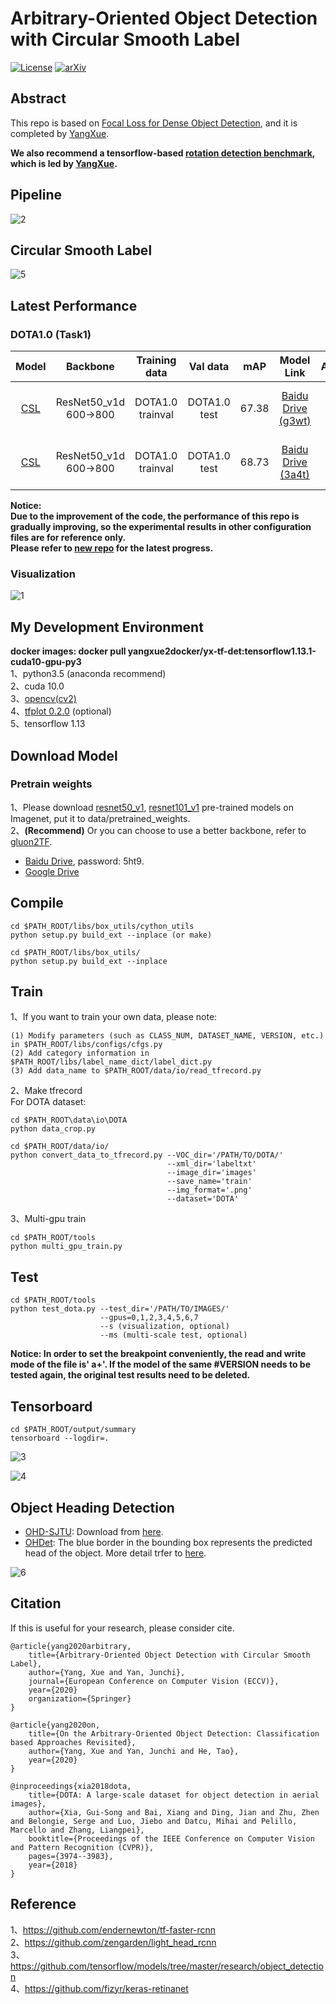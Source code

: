 # Arbitrary-Oriented Object Detection with Circular Smooth Label

[![License](https://img.shields.io/badge/License-Apache%202.0-blue.svg)](https://opensource.org/licenses/Apache-2.0)
[![arXiv](http://img.shields.io/badge/cs.CV-arXiv%3A2003.05597-B31B1B.svg)](https://arxiv.org/abs/2003.05597)

## Abstract
This repo is based on [Focal Loss for Dense Object Detection](https://arxiv.org/pdf/1708.02002.pdf), and it is completed by [YangXue](https://yangxue0827.github.io/).

**We also recommend a tensorflow-based [rotation detection benchmark](https://github.com/yangxue0827/RotationDetection), which is led by [YangXue](https://yangxue0827.github.io/).**

## Pipeline
![2](pipeline.png)

## Circular Smooth Label
![5](CSL.png)

## Latest Performance
### DOTA1.0 (Task1)
| Model |    Backbone    |    Training data    |    Val data    |    mAP   | Model Link | Anchor | Label Mode | Reg. Loss| Angle Range | lr schd | Data Augmentation | GPU | Image/GPU | Configs |      
|:------------:|:------------:|:------------:|:---------:|:-----------:|:----------:|:-----------:|:-----------:|:-----------:|:---------:|:---------:|:---------:|:---------:|:---------:|:---------:|    
| [CSL](https://arxiv.org/abs/2003.05597) | ResNet50_v1d 600->800 | DOTA1.0 trainval | DOTA1.0 test | 67.38 | [Baidu Drive (g3wt)](https://pan.baidu.com/s/1nrIs-oYA53qQzlPjqYkMJQ) | H | **Gaussian (r=1, w=10)** | smooth L1 | **180** | 2x | × | 3X GeForce RTX 2080 Ti | 1 | [cfgs_res50_dota_v45.py](./libs/configs/DOTA1.0/CSL/cfgs_res50_dota_v45.py) |
| [CSL](https://arxiv.org/abs/2003.05597) | ResNet50_v1d 600->800 | DOTA1.0 trainval | DOTA1.0 test | 68.73 | [Baidu Drive (3a4t)](https://pan.baidu.com/s/1yC-b9Y4ZVgVkQvpPRRLmhw) | H | **Pulse (w=1)** | smooth L1 | **180** | 2x | × | 2X GeForce RTX 2080 Ti | 1 | [cfgs_res50_dota_v41.py](./libs/configs/DOTA1.0/CSL/cfgs_res50_dota_v41.py) |

**Notice:**     
**Due to the improvement of the code, the performance of this repo is gradually improving, so the experimental results in other configuration files are for reference only.**        
**Please refer to [new repo](https://github.com/Thinklab-SJTU/R3Det_Tensorflow) for the latest progress.**

### Visualization
![1](demo1.png)

## My Development Environment
**docker images: docker pull yangxue2docker/yx-tf-det:tensorflow1.13.1-cuda10-gpu-py3**      
1、python3.5 (anaconda recommend)               
2、cuda 10.0                     
3、[opencv(cv2)](https://pypi.org/project/opencv-python/)       
4、[tfplot 0.2.0](https://github.com/wookayin/tensorflow-plot) (optional)            
5、tensorflow 1.13                      

## Download Model
### Pretrain weights
1、Please download [resnet50_v1](http://download.tensorflow.org/models/resnet_v1_50_2016_08_28.tar.gz), [resnet101_v1](http://download.tensorflow.org/models/resnet_v1_101_2016_08_28.tar.gz) pre-trained models on Imagenet, put it to data/pretrained_weights.       
2、**(Recommend)** Or you can choose to use a better backbone, refer to [gluon2TF](https://github.com/yangJirui/gluon2TF).    
* [Baidu Drive](https://pan.baidu.com/s/1GpqKg0dOaaWmwshvv1qWGg), password: 5ht9.          
* [Google Drive](https://drive.google.com/drive/folders/1BM8ffn1WnsRRb5RcuAcyJAHX8NS2M1Gz?usp=sharing)      

## Compile
```  
cd $PATH_ROOT/libs/box_utils/cython_utils
python setup.py build_ext --inplace (or make)

cd $PATH_ROOT/libs/box_utils/
python setup.py build_ext --inplace
```

## Train

1、If you want to train your own data, please note:  
```     
(1) Modify parameters (such as CLASS_NUM, DATASET_NAME, VERSION, etc.) in $PATH_ROOT/libs/configs/cfgs.py
(2) Add category information in $PATH_ROOT/libs/label_name_dict/label_dict.py     
(3) Add data_name to $PATH_ROOT/data/io/read_tfrecord.py 
```     

2、Make tfrecord     
For DOTA dataset:      
```  
cd $PATH_ROOT\data\io\DOTA
python data_crop.py
```  

```  
cd $PATH_ROOT/data/io/  
python convert_data_to_tfrecord.py --VOC_dir='/PATH/TO/DOTA/' 
                                   --xml_dir='labeltxt'
                                   --image_dir='images'
                                   --save_name='train' 
                                   --img_format='.png' 
                                   --dataset='DOTA'
```      

3、Multi-gpu train
```  
cd $PATH_ROOT/tools
python multi_gpu_train.py
```

## Test
```  
cd $PATH_ROOT/tools
python test_dota.py --test_dir='/PATH/TO/IMAGES/'  
                    --gpus=0,1,2,3,4,5,6,7  
                    --s (visualization, optional)
                    --ms (multi-scale test, optional)
``` 

**Notice: In order to set the breakpoint conveniently, the read and write mode of the file is' a+'. If the model of the same #VERSION needs to be tested again, the original test results need to be deleted.**      

## Tensorboard
```  
cd $PATH_ROOT/output/summary
tensorboard --logdir=.
``` 

![3](images.png)

![4](scalars.png)


## Object Heading Detection
- [OHD-SJTU]((https://yangxue0827.github.io/OHD-SJTU.html)): Download from [here](https://yangxue0827.github.io/OHD-SJTU.html).     
- [OHDet](https://github.com/SJTU-Thinklab-Det/OHDet_Tensorflow): The blue border in the bounding box represents the predicted head of the object. More detail trfer to [here](https://yangxue0827.github.io/CSL_GCL_OHDet.html).          

![6](ohdet.png)

## Citation

If this is useful for your research, please consider cite.

```
@article{yang2020arbitrary,
    title={Arbitrary-Oriented Object Detection with Circular Smooth Label},
    author={Yang, Xue and Yan, Junchi},
    journal={European Conference on Computer Vision (ECCV)},
    year={2020}
    organization={Springer}
}

@article{yang2020on,
    title={On the Arbitrary-Oriented Object Detection: Classification based Approaches Revisited},
    author={Yang, Xue and Yan, Junchi and He, Tao},
    year={2020}
}

@inproceedings{xia2018dota,
    title={DOTA: A large-scale dataset for object detection in aerial images},
    author={Xia, Gui-Song and Bai, Xiang and Ding, Jian and Zhu, Zhen and Belongie, Serge and Luo, Jiebo and Datcu, Mihai and Pelillo, Marcello and Zhang, Liangpei},
    booktitle={Proceedings of the IEEE Conference on Computer Vision and Pattern Recognition (CVPR)},
    pages={3974--3983},
    year={2018}
}

```


## Reference
1、https://github.com/endernewton/tf-faster-rcnn   
2、https://github.com/zengarden/light_head_rcnn   
3、https://github.com/tensorflow/models/tree/master/research/object_detection    
4、https://github.com/fizyr/keras-retinanet     
